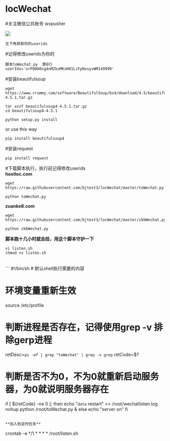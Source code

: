 # locWechat
#关注微信公共账号 wxpusher

![](https://i.loli.net/2019/05/09/5cd3c47b19e8d.jpg)

```
左下角获取你的userids

```
#记得修改userids为你的
```
脚本toWechat.py  第8行
userIds='orPQ800sg4nMZkuMKxH01LiFpNxsyvWM149999'
```

#安装beautifulsoup
```
wget https://www.crummy.com/software/BeautifulSoup/bs4/download/4.5/beautifulsoup4-4.5.1.tar.gz

tar xvzf beautifulsoup4-4.5.1.tar.gz
cd beautifulsoup4-4.5.1

python setup.py install
```
or use this way
```
pip install beautifulsoup4
```

#安装request
```
pip install request
```

#下载脚本执行，执行前记得修改userids<br>
**hostloc.com**
```
wget https://raw.githubusercontent.com/bjtest3/locWechat/master/toWechat.py

python toWechat.py
```
**zuanke8.com**
```
wget https://raw.githubusercontent.com/bjtest3/locWechat/master/zkbWechat.py

python zkbWechat.py
```
**脚本跑十几小时就会挂，用这个脚本守护一下**
```
vi listen.sh
chmod +x listen.sh
```
<br>
```
#!/bin/sh
# 默认shell执行需要的内容

# 环境变量重新生效
source /etc/profile

# 判断进程是否存在，记得使用grep -v 排除gerp进程
retDesc=`ps -ef | grep "toWechat" | grep -v grep`
retCode=$?
# 判断是否不为0，不为0就重新启动服务器，为0就说明服务器存在
if [ ${retCode} -ne 0 ]; 
    then
    echo "`date` restart" >> /root/wechatlisten.log 
    nohup python /root/toWechat.py & 
else
    echo "server on"
fi
```

**加入到定时任务**
```
crontab -e
*/1 * * * * /root/listen.sh
```
